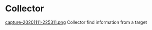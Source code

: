 # Collector
[capture-20201111-225311.png](https://i.postimg.cc/tgVWjVVq/capture-20201111-225311.png)
Collector find information from a target
